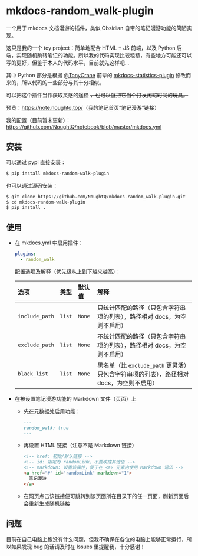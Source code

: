 # mkdocs-random_walk-plugin

一个用于 mkdocs 文档漫游的插件，类似 Obsidian 自带的笔记漫游功能的简陋实现。

这只是我的一个 toy project：简单地配合 HTML + JS 前端，以及 Python 后端，实现随机跳转笔记的功能。所以我的代码实现比较粗糙，有些地方可能还可以写的更好，但鉴于本人的代码水平，目前就先这样吧...

其中 Python 部分是根据 [@TonyCrane](https://github.com/TonyCrane) 前辈的 [mkdocs-statistics-plugin](https://github.com/TonyCrane/mkdocs-statistics-plugin) 修改而来的，所以代码的一些部分与其十分相似。

可以把这个插件当作获取灵感的途径 ~~，也可以就把它当个打发闲暇时间的玩具。~~

预览：<https://note.noughtq.top/>（我的笔记首页“笔记漫游”链接）

我的配置（目前暂未更新）：<https://github.com/NoughtQ/notebook/blob/master/mkdocs.yml>


## 安装

可以通过 pypi 直接安装：

```sh
$ pip install mkdocs-random-walk-plugin
```

也可以通过源码安装：

```sh
$ git clone https://github.com/NoughtQ/mkdocs-random_walk-plugin.git
$ cd mkdocs-random-walk-plugin
$ pip install . 
```

## 使用

- 在 mkdocs.yml 中启用插件：

    ```yaml
    plugins:
      - random_walk
    ```

    配置选项及解释（优先级从上到下越来越高）：

    | 选项 | 类型 | 默认值 | 解释 |
    |:----|:----|:----|:----|
    |`include_path`|`list`|`None`|只统计匹配的路径（只包含字符串项的列表），路径相对 docs，为空则不启用）|
    |`exclude_path`|`list`|`None`|不统计匹配的路径（只包含字符串项的列表），路径相对 docs，为空则不启用）|
    |`black_list`|`list`|`None`|黑名单（比 `exclude_path` 更灵活）只包含字符串项的列表），路径相对 docs，为空则不启用）|

- 在被设置笔记漫游功能的 Markdown 文件（页面）上
  - 先在元数据处启用功能：

    ```md
    ---
    random_walk: true
    ---
    ```

  - 再设置 HTML 链接（注意不是 Markdown 链接）

    ```html
    <!-- href: 初始/默认链接 -->
    <!-- id: 指定为 randomLink，不要改成其他值 -->
    <!-- markdown: 设置该属性，便于在 <a> 元素内使用 Markdown 语法 -->
    <a href="#" id="randomLink" markdown="1">  
      笔记漫游
    </a>
    ```
  
  - 在网页点击该链接便可跳转到该页面所在目录下的任一页面，刷新页面后会重新生成随机链接


## 问题

目前在自己电脑上跑没有什么问题，但我不确保在各位的电脑上能够正常运行，所以如果发现 bug 的话请及时在 Issues 里提醒我，十分感谢！
